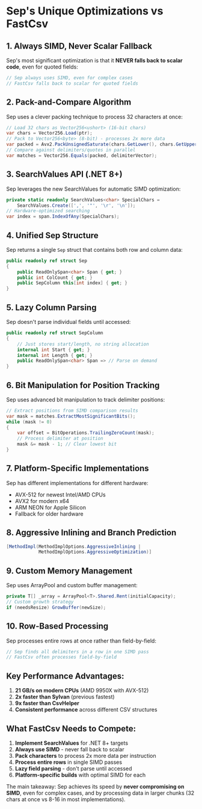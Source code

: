 # Sep's Unique Optimizations vs FastCsv

## 1. **Always SIMD, Never Scalar Fallback**
Sep's most significant optimization is that it **NEVER falls back to scalar code**, even for quoted fields:
```csharp
// Sep always uses SIMD, even for complex cases
// FastCsv falls back to scalar for quoted fields
```

## 2. **Pack-and-Compare Algorithm**
Sep uses a clever packing technique to process 32 characters at once:
```csharp
// Load 32 chars as Vector256<ushort> (16-bit chars)
var chars = Vector256.Load(ptr);
// Pack to Vector256<byte> (8-bit) - processes 2x more data
var packed = Avx2.PackUnsignedSaturate(chars.GetLower(), chars.GetUpper());
// Compare against delimiters/quotes in parallel
var matches = Vector256.Equals(packed, delimiterVector);
```

## 3. **SearchValues API (.NET 8+)**
Sep leverages the new SearchValues for automatic SIMD optimization:
```csharp
private static readonly SearchValues<char> SpecialChars = 
    SearchValues.Create([',', '"', '\r', '\n']);
// Hardware-optimized searching
var index = span.IndexOfAny(SpecialChars);
```

## 4. **Unified Sep Structure**
Sep returns a single `Sep` struct that contains both row and column data:
```csharp
public readonly ref struct Sep
{
    public ReadOnlySpan<char> Span { get; }
    public int ColCount { get; }
    public SepColumn this[int index] { get; }
}
```

## 5. **Lazy Column Parsing**
Sep doesn't parse individual fields until accessed:
```csharp
public readonly ref struct SepColumn
{
    // Just stores start/length, no string allocation
    internal int Start { get; }
    internal int Length { get; }
    public ReadOnlySpan<char> Span => // Parse on demand
}
```

## 6. **Bit Manipulation for Position Tracking**
Sep uses advanced bit manipulation to track delimiter positions:
```csharp
// Extract positions from SIMD comparison results
var mask = matches.ExtractMostSignificantBits();
while (mask != 0)
{
    var offset = BitOperations.TrailingZeroCount(mask);
    // Process delimiter at position
    mask &= mask - 1; // Clear lowest bit
}
```

## 7. **Platform-Specific Implementations**
Sep has different implementations for different hardware:
- AVX-512 for newest Intel/AMD CPUs
- AVX2 for modern x64
- ARM NEON for Apple Silicon
- Fallback for older hardware

## 8. **Aggressive Inlining and Branch Prediction**
```csharp
[MethodImpl(MethodImplOptions.AggressiveInlining | 
            MethodImplOptions.AggressiveOptimization)]
```

## 9. **Custom Memory Management**
Sep uses ArrayPool and custom buffer management:
```csharp
private T[] _array = ArrayPool<T>.Shared.Rent(initialCapacity);
// Custom growth strategy
if (needsResize) GrowBuffer(newSize);
```

## 10. **Row-Based Processing**
Sep processes entire rows at once rather than field-by-field:
```csharp
// Sep finds all delimiters in a row in one SIMD pass
// FastCsv often processes field-by-field
```

## Key Performance Advantages:

1. **21 GB/s on modern CPUs** (AMD 9950X with AVX-512)
2. **2x faster than Sylvan** (previous fastest)
3. **9x faster than CsvHelper**
4. **Consistent performance** across different CSV structures

## What FastCsv Needs to Compete:

1. **Implement SearchValues** for .NET 8+ targets
2. **Always use SIMD** - never fall back to scalar
3. **Pack characters** to process 2x more data per instruction
4. **Process entire rows** in single SIMD passes
5. **Lazy field parsing** - don't parse until accessed
6. **Platform-specific builds** with optimal SIMD for each

The main takeaway: Sep achieves its speed by **never compromising on SIMD**, even for complex cases, and by processing data in larger chunks (32 chars at once vs 8-16 in most implementations).